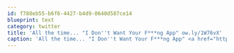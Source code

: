 ```yaml
---
id: f788eb55-b6f6-4427-b4d9-0640d587ce14
blueprint: text
category: twitter
title: 'All the time... "I Don''t Want Your F***ng App" ow.ly/1W76vX'
caption: 'All the time... "I Don''t Want Your F***ng App" <a href="http://ow.ly/1W76vX" title="http://ow.ly/1W76vX" class="link link_untco">ow.ly/1W76vX</a>'
---
```

